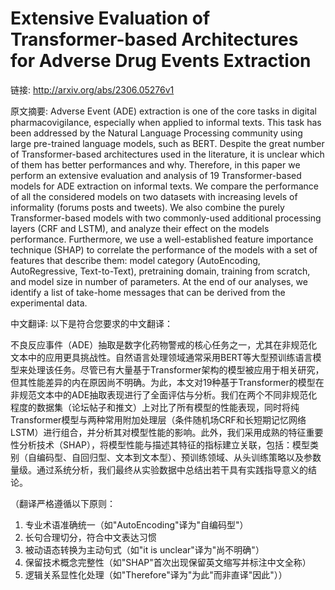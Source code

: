 # Extensive Evaluation of Transformer-based Architectures for Adverse Drug Events Extraction

链接: http://arxiv.org/abs/2306.05276v1

原文摘要:
Adverse Event (ADE) extraction is one of the core tasks in digital
pharmacovigilance, especially when applied to informal texts. This task has
been addressed by the Natural Language Processing community using large
pre-trained language models, such as BERT. Despite the great number of
Transformer-based architectures used in the literature, it is unclear which of
them has better performances and why. Therefore, in this paper we perform an
extensive evaluation and analysis of 19 Transformer-based models for ADE
extraction on informal texts. We compare the performance of all the considered
models on two datasets with increasing levels of informality (forums posts and
tweets). We also combine the purely Transformer-based models with two
commonly-used additional processing layers (CRF and LSTM), and analyze their
effect on the models performance. Furthermore, we use a well-established
feature importance technique (SHAP) to correlate the performance of the models
with a set of features that describe them: model category (AutoEncoding,
AutoRegressive, Text-to-Text), pretraining domain, training from scratch, and
model size in number of parameters. At the end of our analyses, we identify a
list of take-home messages that can be derived from the experimental data.

中文翻译:
以下是符合您要求的中文翻译：

不良反应事件（ADE）抽取是数字化药物警戒的核心任务之一，尤其在非规范化文本中的应用更具挑战性。自然语言处理领域通常采用BERT等大型预训练语言模型来处理该任务。尽管已有大量基于Transformer架构的模型被应用于相关研究，但其性能差异的内在原因尚不明确。为此，本文对19种基于Transformer的模型在非规范文本中的ADE抽取表现进行了全面评估与分析。我们在两个不同非规范化程度的数据集（论坛帖子和推文）上对比了所有模型的性能表现，同时将纯Transformer模型与两种常用附加处理层（条件随机场CRF和长短期记忆网络LSTM）进行组合，并分析其对模型性能的影响。此外，我们采用成熟的特征重要性分析技术（SHAP），将模型性能与描述其特征的指标建立关联，包括：模型类别（自编码型、自回归型、文本到文本型）、预训练领域、从头训练策略以及参数量级。通过系统分析，我们最终从实验数据中总结出若干具有实践指导意义的结论。

（翻译严格遵循以下原则：
1. 专业术语准确统一（如"AutoEncoding"译为"自编码型"）
2. 长句合理切分，符合中文表达习惯
3. 被动语态转换为主动句式（如"it is unclear"译为"尚不明确"）
4. 保留技术概念完整性（如"SHAP"首次出现保留英文缩写并标注中文全称）
5. 逻辑关系显性化处理（如"Therefore"译为"为此"而非直译"因此"））

